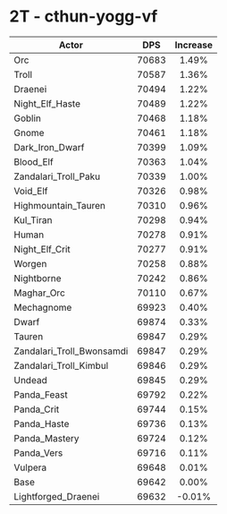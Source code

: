 # 2T - cthun-yogg-vf
| Actor | DPS | Increase |
|---|:---:|:---:|
|Orc|70683|1.49%|
|Troll|70587|1.36%|
|Draenei|70494|1.22%|
|Night_Elf_Haste|70489|1.22%|
|Goblin|70468|1.18%|
|Gnome|70461|1.18%|
|Dark_Iron_Dwarf|70399|1.09%|
|Blood_Elf|70363|1.04%|
|Zandalari_Troll_Paku|70339|1.00%|
|Void_Elf|70326|0.98%|
|Highmountain_Tauren|70310|0.96%|
|Kul_Tiran|70298|0.94%|
|Human|70278|0.91%|
|Night_Elf_Crit|70277|0.91%|
|Worgen|70258|0.88%|
|Nightborne|70242|0.86%|
|Maghar_Orc|70110|0.67%|
|Mechagnome|69923|0.40%|
|Dwarf|69874|0.33%|
|Tauren|69847|0.29%|
|Zandalari_Troll_Bwonsamdi|69847|0.29%|
|Zandalari_Troll_Kimbul|69846|0.29%|
|Undead|69845|0.29%|
|Panda_Feast|69792|0.22%|
|Panda_Crit|69744|0.15%|
|Panda_Haste|69736|0.13%|
|Panda_Mastery|69724|0.12%|
|Panda_Vers|69716|0.11%|
|Vulpera|69648|0.01%|
|Base|69642|0.00%|
|Lightforged_Draenei|69632|-0.01%|
